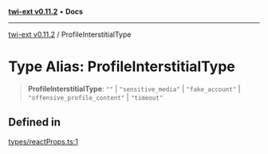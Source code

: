 [**twi-ext v0.11.2**](../README.md) • **Docs**

***

[twi-ext v0.11.2](../README.md) / ProfileInterstitialType

# Type Alias: ProfileInterstitialType

> **ProfileInterstitialType**: `""` \| `"sensitive_media"` \| `"fake_account"` \| `"offensive_profile_content"` \| `"timeout"`

## Defined in

[types/reactProps.ts:1](https://github.com/Robot-Inventor/twi-ext/blob/ebead7f2aef513bf4e9ea1360935b159bfe61389/src/types/reactProps.ts#L1)
